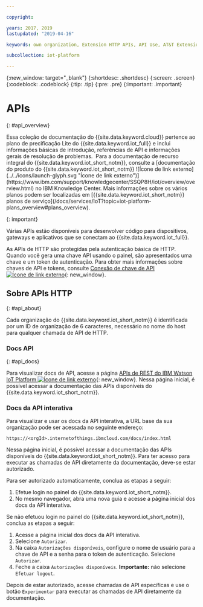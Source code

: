 ```yaml
---

copyright:

years: 2017, 2019
lastupdated: "2019-04-16"

keywords: own organization, Extension HTTP APIs, API Use, AT&T Extension, Administer AT&T

subcollection: iot-platform

---
```


{:new_window: target="\_blank"}
{:shortdesc: .shortdesc}
{:screen: .screen}
{:codeblock: .codeblock}
{:tip: .tip}
{:pre: .pre}
{:important: .important}


# APIs
{: #api_overview}

<p>Essa coleção de documentação do {{site.data.keyword.cloud}} pertence ao plano de precificação Lite do {{site.data.keyword.iot_full}} e inclui informações básicas de introdução, referências de API e informações gerais de resolução de problemas. 
Para a documentação de recurso integral do {{site.data.keyword.iot_short_notm}}, consulte a [documentação do produto do {{site.data.keyword.iot_short_notm}} ![Ícone de link externo](../../icons/launch-glyph.svg "Ícone de link externo")](https://www.ibm.com/support/knowledgecenter/SSQP8H/iot/overview/overview.html) no IBM Knowledge Center. Mais informações sobre os vários planos podem ser localizadas em [{{site.data.keyword.iot_short_notm}} planos de serviço](/docs/services/IoT?topic=iot-platform-plans_overview#plans_overview). 
</p>
{: important}

Várias APIs estão disponíveis para desenvolver código para dispositivos, gateways e aplicativos que se conectam ao {{site.data.keyword.iot_full}}.

As APIs de HTTP são protegidas pela autenticação básica de HTTP. Quando você gera uma chave API usando o painel, são apresentados uma chave e um token de autenticação. Para obter mais informações sobre chaves de API e tokens, consulte [Conexão de chave de API ![Ícone de link externo](../../../icons/launch-glyph.svg)](https://www.ibm.com/support/knowledgecenter/SSQP8H/iot/platform/platform_authorization.html#api-key){: new_window}.


## Sobre APIs HTTP
{: #api_about}

Cada organização do {{site.data.keyword.iot_short_notm}} é identificada por um ID de organização de 6 caracteres, necessário no nome do host para qualquer chamada de API de HTTP.   

### Docs API
{: #api_docs}

Para visualizar docs de API, acesse a página [APIs de REST do IBM Watson IoT Platform ![Ícone de link externo](../../../icons/launch-glyph.svg)](https://docs.internetofthings.ibmcloud.com/apis/swagger/index.html){: new_window}. Nessa página inicial, é possível acessar a documentação das APIs disponíveis do {{site.data.keyword.iot_short_notm}}.

### Docs da API interativa

Para visualizar e usar os docs da API interativa, a URL base da sua organização pode ser acessada no seguinte endereço:

`https://<orgId>.internetofthings.ibmcloud.com/docs/index.html`

Nessa página inicial, é possível acessar a documentação das APIs disponíveis do {{site.data.keyword.iot_short_notm}}. Para ter acesso para executar as chamadas de API diretamente da documentação, deve-se estar autorizado.

Para ser autorizado automaticamente, conclua as etapas a seguir:

1. Efetue login no painel do {{site.data.keyword.iot_short_notm}}.
2. No mesmo navegador, abra uma nova guia e acesse a página inicial dos docs da API interativa.

Se não efetuou login no painel do {{site.data.keyword.iot_short_notm}}, conclua as etapas a seguir:

1. Acesse a página inicial dos docs da API interativa.
2. Selecione `Autorizar`.
3. Na caixa `Autorizações disponíveis`, configure o nome de usuário para a chave de API e a senha para o token de autenticação. Selecione `Autorizar`.
4. Feche a caixa `Autorizações disponíveis`. **Importante:** não selecione `Efetuar logout`.

Depois de estar autorizado, acesse chamadas de API específicas e use o botão `Experimentar` para executar as chamadas de API diretamente da documentação.

<!-- To authenticate requests to the application API, set the username to the API key and the password to the authentication token. -->
